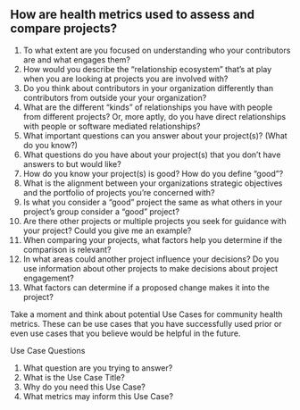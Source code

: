 ## How are health metrics used to assess and compare projects? 

1. To what extent are you focused on understanding who your contributors are and what engages them?
2. How would you describe the “relationship ecosystem” that’s at play when you are looking at projects you are involved with? 
3. Do you think about contributors in your organization differently than contributors from outside your your organization? 
4. What are the different “kinds” of relationships you have with people from different projects? Or, more aptly, do you have direct relationships with people or software mediated relationships?
5. What important questions can you answer about your project(s)? (What do you know?)
6. What questions do you have about your project(s) that you don’t have answers to but would like?  
7. How do you know your project(s) is good? How do you define “good”?
8. What is the alignment between your organizations strategic objectives and the portfolio of projects you’re concerned with?
9. Is what you consider a “good” project the same as what others in your project’s group consider a “good” project?
10. Are there other projects or multiple projects you seek for guidance with your project? Could you give me an example?
11. When comparing your projects, what factors help you determine if the comparison is relevant?
12. In what areas could another project influence your decisions? Do you use information about other projects to make decisions about project engagement?
13. What factors can determine if a proposed change makes it into the project?

Take a moment and think about potential Use Cases for community health metrics. These can be use cases that you have successfully used prior or even use cases that you believe would be helpful in the future.
 
Use Case Questions
1. What question are you trying to answer?
2. What is the Use Case Title?
3. Why do you need this Use Case?
4. What metrics may inform this Use Case?
